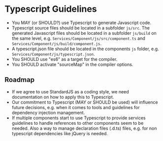 # Typescript Guidelines

- You MAY (or SHOULD?) use Typescript to generate Javascript code.
- Typescript source files should be located in a subfolder `js/src`. The generated Javascript files should be located in a subfolder `js/build` on the same level, e.g. `Services/Component/js/src/component.ts` and `Services/Component/js/build/component.js`.
- A typescript.json file should be located in the  components `js` folder, e.g. `Services/Component/js/typescript.json`.
- You SHOULD use "es6" as a target for the compiler.
- You SHOULD activate "sourceMap" in the compiler options.

## Roadmap

- If we agree to use StandardJS as a coding style, we need documentation on how to apply this to Typescript.
- Our commitment to Typescript (MAY or SHOULD be used) will influence future decisions, e.g. when it comes to tools and guidelines for dependency injection management.
- If multiple components start to use Typescript to provide services guidelines to handle references to other components seem to be needed. Also a way to manage declaration files (.d.ts) files, e.g. for non typescript dependencies like jQuery is needed.